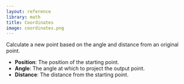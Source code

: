 ```yaml
---
layout: reference
library: math
title: Coordinates
image: coordinates.png
---
```

Calculate a new point based on the angle and distance from an original point.

* **Position**: The position of the starting point.
* **Angle**: The angle at which to project the output point.
* **Distance**: The distance from the starting point.

